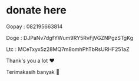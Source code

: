 # donate here 

Gopay : 082195663814

Doge  : DJPaNv7dgfYWum9RY5RvFjVGZNPgzSTgKg

Ltc   : MCeTxyx5z28MQ7m8omhPhTbRsURHF251aZ

Thank's you a lot ❤️

Terimakasih banyak 🙏
